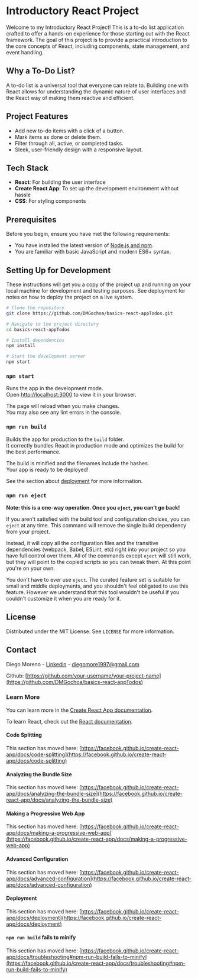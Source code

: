 # Introductory React Project

Welcome to my Introductory React Project! This is a to-do list application crafted to offer a hands-on experience for those starting out with the React framework. The goal of this project is to provide a practical introduction to the core concepts of React, including components, state management, and event handling.

## Why a To-Do List?

A to-do list is a universal tool that everyone can relate to. Building one with React allows for understanding the dynamic nature of user interfaces and the React way of making them reactive and efficient.

## Project Features

- Add new to-do items with a click of a button.
- Mark items as done or delete them.
- Filter through all, active, or completed tasks.
- Sleek, user-friendly design with a responsive layout.

## Tech Stack

- **React**: For building the user interface
- **Create React App**: To set up the development environment without hassle
- **CSS**: For styling components

## Prerequisites

Before you begin, ensure you have met the following requirements:
- You have installed the latest version of [Node.js and npm](https://nodejs.org/).
- You are familiar with basic JavaScript and modern ES6+ syntax.

## Setting Up for Development

These instructions will get you a copy of the project up and running on your local machine for development and testing purposes. See deployment for notes on how to deploy the project on a live system.

```bash
# Clone the repository
git clone https://github.com/DMGochoa/basics-react-appTodos.git

# Navigate to the project directory
cd basics-react-appTodos

# Install dependencies
npm install

# Start the development server
npm start
```



### `npm start`

Runs the app in the development mode.\
Open [http://localhost:3000](http://localhost:3000) to view it in your browser.

The page will reload when you make changes.\
You may also see any lint errors in the console.

### `npm run build`

Builds the app for production to the `build` folder.\
It correctly bundles React in production mode and optimizes the build for the best performance.

The build is minified and the filenames include the hashes.\
Your app is ready to be deployed!

See the section about [deployment](https://facebook.github.io/create-react-app/docs/deployment) for more information.

### `npm run eject`

**Note: this is a one-way operation. Once you `eject`, you can't go back!**

If you aren't satisfied with the build tool and configuration choices, you can `eject` at any time. This command will remove the single build dependency from your project.

Instead, it will copy all the configuration files and the transitive dependencies (webpack, Babel, ESLint, etc) right into your project so you have full control over them. All of the commands except `eject` will still work, but they will point to the copied scripts so you can tweak them. At this point you're on your own.

You don't have to ever use `eject`. The curated feature set is suitable for small and middle deployments, and you shouldn't feel obligated to use this feature. However we understand that this tool wouldn't be useful if you couldn't customize it when you are ready for it.

## License

Distributed under the MIT License. See `LICENSE` for more information.

## Contact

Diego Moreno - [Linkedin](https://www.linkedin.com/in/diegoamg/) - diegomore1997@gmail.com

Github: [https://github.com/your-username/your-project-name](https://github.com/DMGochoa/basics-react-appTodos)


### Learn More

You can learn more in the [Create React App documentation](https://facebook.github.io/create-react-app/docs/getting-started).

To learn React, check out the [React documentation](https://reactjs.org/).

#### Code Splitting

This section has moved here: [https://facebook.github.io/create-react-app/docs/code-splitting](https://facebook.github.io/create-react-app/docs/code-splitting)

#### Analyzing the Bundle Size

This section has moved here: [https://facebook.github.io/create-react-app/docs/analyzing-the-bundle-size](https://facebook.github.io/create-react-app/docs/analyzing-the-bundle-size)

#### Making a Progressive Web App

This section has moved here: [https://facebook.github.io/create-react-app/docs/making-a-progressive-web-app](https://facebook.github.io/create-react-app/docs/making-a-progressive-web-app)

#### Advanced Configuration

This section has moved here: [https://facebook.github.io/create-react-app/docs/advanced-configuration](https://facebook.github.io/create-react-app/docs/advanced-configuration)

#### Deployment

This section has moved here: [https://facebook.github.io/create-react-app/docs/deployment](https://facebook.github.io/create-react-app/docs/deployment)

#### `npm run build` fails to minify

This section has moved here: [https://facebook.github.io/create-react-app/docs/troubleshooting#npm-run-build-fails-to-minify](https://facebook.github.io/create-react-app/docs/troubleshooting#npm-run-build-fails-to-minify)
